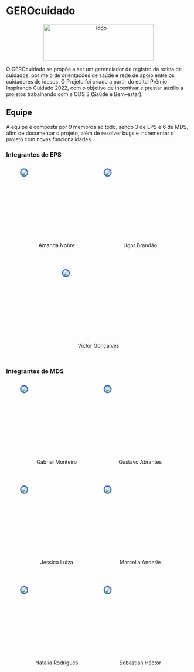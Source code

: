 # GEROcuidado

<div align="center">
<img src="https://github.com/fga-eps-mds/2023-2-GEROcuidado-Doc/assets/51385738/4b84750a-b35a-4325-8945-65d345af2441" alt="logo" width="300" height="100" > </div>

O GEROcuidado se propõe a ser um
gerenciador de registro da rotina de
cuidados, por meio de orientações de
saúde e rede de apoio entre os cuidadores
de idosos. O Projeto foi criado
a partir do edital Prêmio Inspirando
Cuidado 2022, com o objetivo de
incentivar e prestar auxílio a projetos
trabalhando com a ODS 3 (Saúde e
Bem-estar).

## Equipe

A equipe é composta por 9 membros ao todo, sendo 3 de EPS e 6 de MDS, afim de documentar o projeto, além de resolver bugs e incrementar o projeto com novas funcionalidades.

### Integrantes de EPS

<div  style="display: flex; flex-wrap: wrap; justify-content: center; margin-top: 2em; gap: 2em">

  <div  style="display: flex; flex-direction: column; align-items: center; margin-bottom: 2em">
    <div style="width: 200px; height: 200px">
      <img style="border-radius: 50%; border: 3px solid #3f6ec6" src="https://avatars.githubusercontent.com/AmandaNbr?v=4"/>
    </div>
    <label>Amanda Nobre</label>
  </div>

  <div  style="display: flex; flex-direction: column; align-items: center; margin-bottom: 2em">
    <div style="width: 200px; height: 200px">
      <img style="border-radius: 50%; border: 3px solid #3f6ec6" src="https://avatars.githubusercontent.com/ubrando?v=4"/>
    </div>
    <label>Ugor Brandão</label>
  </div>

  <div  style="display: flex; flex-direction: column; align-items: center; margin-bottom: 2em">
    <div style="width: 200px; height: 200px">
      <img style="border-radius: 50%; border: 3px solid #3f6ec6" src="https://avatars.githubusercontent.com/VictorJorgeFGA?v=4"/>
    </div>
    <label>Victor Gonçalves</label>
  </div>

</div>

### Integrantes de MDS

<div  style="display: flex; flex-wrap: wrap; justify-content: center; margin-top: 2em; gap: 2em">

  <div  style="display: flex; flex-direction: column; align-items: center; margin-bottom: 2em">
    <div style="width: 200px; height: 200px">
      <img style="border-radius: 50%; border: 3px solid #3f6ec6" src="https://avatars.githubusercontent.com/GabrielSMonteiro?v=4"/>
    </div>
    <label>Gabriel Monteiro</label>
  </div>

  <div  style="display: flex; flex-direction: column; align-items: center; margin-bottom: 2em">
    <div style="width: 200px; height: 200px">
      <img style="border-radius: 50%; border: 3px solid #3f6ec6" src="https://avatars.githubusercontent.com/GustaaSZ?v=4"/>
    </div>
    <label>Gustavo Abrantes</label>
  </div>

  <div  style="display: flex; flex-direction: column; align-items: center; margin-bottom: 2em">
    <div style="width: 200px; height: 200px">
      <img style="border-radius: 50%; border: 3px solid #3f6ec6" src="https://avatars.githubusercontent.com/jkluiza?v=4"/>
    </div>
    <label>Jessica Luiza</label>
  </div>

  <div  style="display: flex; flex-direction: column; align-items: center; margin-bottom: 2em">
    <div style="width: 200px; height: 200px">
      <img style="border-radius: 50%; border: 3px solid #3f6ec6" src="https://avatars.githubusercontent.com/marcellaanderle?v=4"/>
    </div>
    <label>Marcella Anderle</label>
  </div>

  <div  style="display: flex; flex-direction: column; align-items: center; margin-bottom: 2em">
    <div style="width: 200px; height: 200px">
      <img style="border-radius: 50%; border: 3px solid #3f6ec6" src="https://avatars.githubusercontent.com/Natyrodrigues?v=4"/>
    </div>
    <label>Natalia Rodrigues</label>
  </div>

  <div  style="display: flex; flex-direction: column; align-items: center; margin-bottom: 2em">
    <div style="width: 200px; height: 200px">
      <img style="border-radius: 50%; border: 3px solid #3f6ec6" src="https://avatars.githubusercontent.com/sebazac332?v=4"/>
    </div>
    <label>Sebastián Héctor</label>
  </div>

</div>